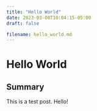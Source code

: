 ```yaml
---
title: "Hello World"
date: 2023-03-08T10:04:15-05:00
draft: false

filename: hello_world.md
---
```


# Hello World

## Summary

This is a test post. Hello!
